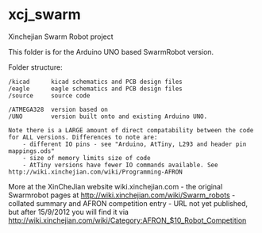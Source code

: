 xcj_swarm
=========

Xinchejian Swarm Robot project

This folder is for the Arduino UNO based SwarmRobot version.

Folder structure:

	/kicad 		kicad schematics and PCB design files
	/eagle 		eagle schematics and PCB design files
	/source		source code

	/ATMEGA328	version based on 
	/UNO		version built onto and existing Arduino UNO.

	Note there is a LARGE amount of direct compatability between the code for ALL versions. Differences to note are:
		- different IO pins - see "Arduino, AtTiny, L293 and header pin mappings.ods"
		- size of memory limits size of code
		- AtTiny versions have fewer IO commands available. See http://wiki.xinchejian.com/wiki/Programming-AFRON


More at the XinCheJian website wiki.xinchejian.com 
	- the original Swarmrobot pages at http://wiki.xinchejian.com/wiki/Swarm_robots
	- collated summary and AFRON competition entry
		 - URL not yet published, but after 15/9/2012 you will find it via 
				http://wiki.xinchejian.com/wiki/Category:AFRON_$10_Robot_Competition


